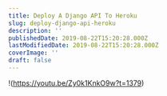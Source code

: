 ```yaml
---
title: Deploy A Django API To Heroku
slug: deploy-django-api-heroku
description: ''
publishedDate: 2019-08-22T15:20:28.000Z
lastModifiedDate: 2019-08-22T15:20:28.000Z
coverImage: ''
draft: false
---
```


!(https://youtu.be/Zy0k1KnkO9w?t=1379)
